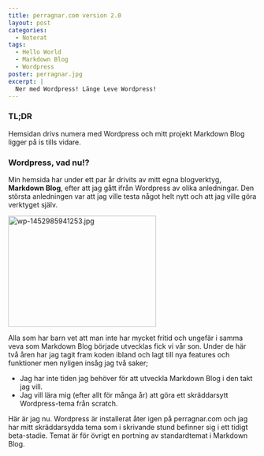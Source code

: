 ```yaml
---
title: perragnar.com version 2.0
layout: post
categories: 
  - Noterat
tags:
  - Hello World
  - Markdown Blog
  - Wordpress
poster: perragnar.jpg
excerpt: |
  Ner med Wordpress! Länge Leve Wordpress!
---
```

### TL;DR
Hemsidan drivs numera med Wordpress och mitt projekt Markdown Blog ligger på is tills vidare.

### Wordpress, vad nu!?
Min hemsida har under ett par år drivits av mitt egna blogverktyg, <strong>Markdown Blog</strong>, efter att jag gått ifrån Wordpress av olika anledningar. Den största anledningen var att jag ville testa något helt nytt och att jag ville göra verktyget själv.

<img class="size-medium wp-image-31 alignright" src="http://perragnar.com/wp-content/uploads/2016/01/wp-1452985941253-300x225.jpg" alt="wp-1452985941253.jpg" width="300" height="225" />

Alla som har barn vet att man inte har mycket fritid och ungefär i samma veva som Markdown Blog började utvecklas fick vi vår son. Under de här två åren har jag tagit fram koden ibland och lagt till nya features och funktioner men nyligen insåg jag två saker;

- Jag har inte tiden jag behöver för att utveckla Markdown Blog i den takt jag vill.
- Jag vill lära mig (efter allt för många år) att göra ett skräddarsytt Wordpress-tema från scratch.

Här är jag nu. Wordpress är installerat åter igen på perragnar.com och jag har mitt skräddarsydda tema som i skrivande stund befinner sig i ett tidigt beta-stadie. Temat är för övrigt en portning av standardtemat i Markdown Blog.
